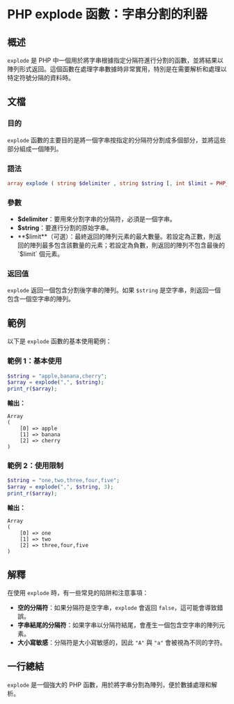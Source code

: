 <!--
Meta Description: # PHP explode 函數：字串分割的利器 ## 概述 `explode` 是 PHP 中一個用於將字串根據指定分隔符進行分割的函數，並將結果以陣列形式返回。這個函數在處理字串數據時非常實用，特別是在需要解析和處理以特定符號分隔的資料時。 ## 文檔 ### 目的 `explode` 函數的主...
Meta Keywords: explode, string, array, php, limit
-->

# PHP explode 函數：字串分割的利器

## 概述
`explode` 是 PHP 中一個用於將字串根據指定分隔符進行分割的函數，並將結果以陣列形式返回。這個函數在處理字串數據時非常實用，特別是在需要解析和處理以特定符號分隔的資料時。

## 文檔
### 目的
`explode` 函數的主要目的是將一個字串按指定的分隔符分割成多個部分，並將這些部分組成一個陣列。

### 語法
```php
array explode ( string $delimiter , string $string [, int $limit = PHP_INT_MAX ] )
```

### 參數
- **$delimiter**：要用來分割字串的分隔符，必須是一個字串。
- **$string**：要進行分割的原始字串。
- **$limit**（可選）：最終返回的陣列元素的最大數量。若設定為正數，則返回的陣列最多包含該數量的元素；若設定為負數，則返回的陣列不包含最後的 `$limit` 個元素。

### 返回值
`explode` 返回一個包含分割後字串的陣列。如果 `$string` 是空字串，則返回一個包含一個空字串的陣列。

## 範例
以下是 `explode` 函數的基本使用範例：

### 範例 1：基本使用
```php
$string = "apple,banana,cherry";
$array = explode(",", $string);
print_r($array);
```
**輸出：**
```
Array
(
    [0] => apple
    [1] => banana
    [2] => cherry
)
```

### 範例 2：使用限制
```php
$string = "one,two,three,four,five";
$array = explode(",", $string, 3);
print_r($array);
```
**輸出：**
```
Array
(
    [0] => one
    [1] => two
    [2] => three,four,five
)
```

## 解釋
在使用 `explode` 時，有一些常見的陷阱和注意事項：
- **空的分隔符**：如果分隔符是空字串，`explode` 會返回 `false`，這可能會導致錯誤。
- **字串結尾的分隔符**：如果字串以分隔符結尾，會產生一個包含空字串的陣列元素。
- **大小寫敏感**：分隔符是大小寫敏感的，因此 `"A"` 與 `"a"` 會被視為不同的字符。

## 一行總結
`explode` 是一個強大的 PHP 函數，用於將字串分割為陣列，便於數據處理和解析。